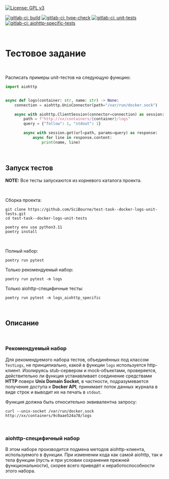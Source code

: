 [![License: GPL v3](https://img.shields.io/badge/License-GPLv3-blue.svg)](https://www.gnu.org/licenses/gpl-3.0)



[![gitlab-ci: build](http://scibourne.gitlab.io/test-task-docker-logs-unit-tests/build.svg)](https://gitlab.com/SciBourne/test-task-docker-logs-unit-tests)
[![gitlab-ci: type-check](http://scibourne.gitlab.io/test-docker-logs-unit-tests/type-check.svg)](https://gitlab.com/SciBourne/test-task-docker-logs-unit-tests)
[![gitlab-ci: unit-tests](http://scibourne.gitlab.io/test-task-docker-logs-unit-tests/unit-tests.svg)](https://gitlab.com/SciBourne/test-task-docker-logs-unit-tests)
[![gitlab-ci: aiohttp-specific-tests](http://scibourne.gitlab.io/test-task-docker-logs-unit-tests/aiohttp-specific-tests.svg)](https://gitlab.com/SciBourne/test-task-docker-logs-unit-tests)


<br>

# Тестовое задание

<br>

Расписать примеры unit-тестов на следующую функцию:
```python
import aiohttp


async def logs(container: str, name: str) -> None:
    connection = aiohttp.UnixConnector(path="/var/run/docker.sock")

    async with aiohttp.ClientSession(connector=connection) as session:
        path = f"http://xx/containers/{container}/logs"
        query = {"follow": 1, "stdout": 1}

        async with session.get(url=path, params=query) as response:
            async for line in response.content:
                print(name, line)

```

<br>

## Запуск тестов

**NOTE:** Все тесты запускаются из корневого каталога проекта.

<br>

Сборка проекта:
```shell
git clone https://github.com/SciBourne/test-task--docker-logs-unit-tests.git
cd test-task--docker-logs-unit-tests

poetry env use python3.11
poetry install
```

<br>

Полный набор:
```shell
poetry run pytest
```
Только рекомендуемый набор:
```shell
poetry run pytest -m logs
```

Только aiohttp-специфичные тесты:
```shell
poetry run pytest -m logs_aiohttp_specific
```

<br>

## Описание

<br>

### Рекомендуемый набор

Для рекомендуемого набора тестов, объединённых под классом `TestLogs`, не принципиально, какой в функции `logs` используется http-клиент. Изолируясь stub-сервером и mock-объектами, проверяется, действительно ли функция устанавливает соединение средствами **HTTP** поверх **Unix Domain Socket**, в частности, подразумевается получение доступа к **Docker API**, принимает поток данных журнала в виде строк и выводит их на печать в `stdout`.

Функция должна быть относительно эквивалентна запросу:
```shell
curl --unix-socket /var/run/docker.sock http://xx/containers/9c0aae524a78/logs
```

<br>

### aiohttp-специфичный набор

В этом наборе производится подмена методов aiohttp-клиента, используемого в функции. При изменении кода как самой aiohttp, так и тела функции (пусть и при условии сохранения прежней функциональности), скорее всего приведёт к неработоспособности этого набора.
